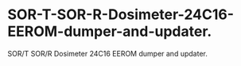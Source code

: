 # SOR-T-SOR-R-Dosimeter-24C16-EEROM-dumper-and-updater.
SOR/T SOR/R Dosimeter 24C16 EEROM dumper and updater. 
